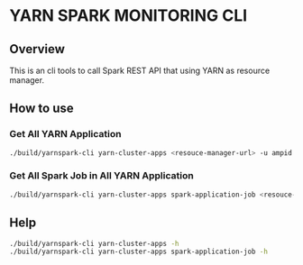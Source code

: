 # YARN SPARK MONITORING CLI
## Overview 
This is an cli tools to call Spark REST API that using YARN as resource manager.

## How to use
### Get All YARN Application
```sh
./build/yarnspark-cli yarn-cluster-apps <resouce-manager-url> -u ampid -s RUNNING --applicationTypes SPARK
```
### Get All Spark Job in All YARN Application
```sh
./build/yarnspark-cli yarn-cluster-apps spark-application-job <resouce-manager-url> -u ampid -s RUNNING --applicationTypes SPARK --status RUNNING
```
## Help
```sh
./build/yarnspark-cli yarn-cluster-apps -h
./build/yarnspark-cli yarn-cluster-apps spark-application-job -h
```